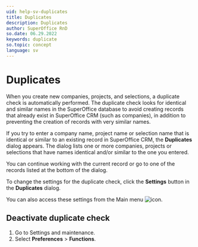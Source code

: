 ```yaml
---
uid: help-sv-duplicates
title: Duplicates
description: Duplicates
author: SuperOffice RnD
so.date: 06.29.2022
keywords: duplicate
so.topic: concept
language: sv
---
```


# Duplicates

When you create new companies, projects, and selections, a duplicate check is automatically performed. The duplicate check looks for identical and similar names in the SuperOffice database to avoid creating records that already exist in SuperOffice CRM (such as companies), in addition to preventing the creation of records with very similar names.

If you try to enter a company name, project name or selection name that is identical or similar to an existing record in SuperOffice CRM, the **Duplicates** dialog appears. The dialog lists one or more companies, projects or selections that have names identical and/or similar to the one you entered.

You can continue working with the current record or go to one of the records listed at the bottom of the dialog.

To change the settings for the duplicate check, click the **Settings** button in the **Duplicates** dialog.

You can also access these settings from the Main menu ![icon][img1].

## Deactivate duplicate check

1. Go to Settings and maintenance.
1. Select **Preferences** > **Functions**.

<!-- Referenced links -->

<!-- Referenced images -->
[img1]: ../../../media/icons/main-menu-small.png

